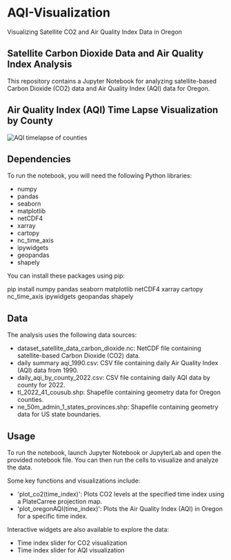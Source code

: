 # AQI-Visualization
Visualizing Satellite CO2 and Air Quality Index Data in Oregon
## Satellite Carbon Dioxide Data and Air Quality Index Analysis
This repository contains a Jupyter Notebook for analyzing satellite-based Carbon Dioxide (CO2) data and Air Quality Index (AQI) data for Oregon. 

## Air Quality Index (AQI) Time Lapse Visualization by County

![AQI timelapse of counties](AQI_plot3.gif)


## Dependencies

To run the notebook, you will need the following Python libraries:

* numpy
* pandas
* seaborn
* matplotlib
* netCDF4
* xarray
* cartopy
* nc_time_axis
* ipywidgets
* geopandas
* shapely

You can install these packages using pip:

pip install numpy pandas seaborn matplotlib netCDF4 xarray cartopy nc_time_axis ipywidgets geopandas shapely
## Data 
The analysis uses the following data sources:

* dataset_satellite_data_carbon_dioxide.nc: NetCDF file containing satellite-based Carbon Dioxide (CO2) data.
* daily summary aqi_1990.csv: CSV file containing daily Air Quality Index (AQI) data from 1990.
* daily_aqi_by_county_2022.csv: CSV file containing daily AQI data by county for 2022.
* tl_2022_41_cousub.shp: Shapefile containing geometry data for Oregon counties.
* ne_50m_admin_1_states_provinces.shp: Shapefile containing geometry data for US state boundaries.

## Usage
To run the notebook, launch Jupyter Notebook or JupyterLab and open the provided notebook file. You can then run the cells to visualize and analyze the data.

Some key functions and visualizations include:

* 'plot_co2(time_index)': Plots CO2 levels at the specified time index using a PlateCarree projection map.
* 'plot_oregonAQI(time_index)': Plots the Air Quality Index (AQI) in Oregon for a specific time index.

Interactive widgets are also available to explore the data:

* Time index slider for CO2 visualization
* Time index slider for AQI visualization


